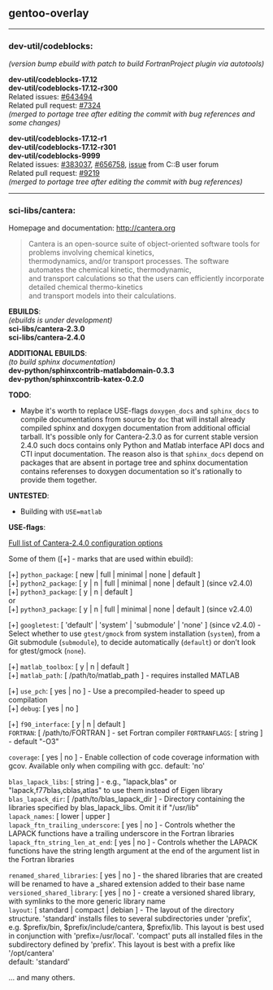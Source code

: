 ## gentoo-overlay

***

### **dev-util/codeblocks**:  
*(version bump ebuild with patch to build FortranProject plugin via autotools)*

**dev-util/codeblocks-17.12**  
**dev-util/codeblocks-17.12-r300**  
Related issues: [#643494](https://bugs.gentoo.org/643494)  
Related pull request: [#7324](https://github.com/gentoo/gentoo/pull/7324)  
*(merged to portage tree after editing the commit with bug references and some changes)*


**dev-util/codeblocks-17.12-r1**  
**dev-util/codeblocks-17.12-r301**  
**dev-util/codeblocks-9999**  
Related issues: [#383037](https://bugs.gentoo.org/383037), [#656758](https://bugs.gentoo.org/656758), [issue](http://forums.codeblocks.org/index.php/topic,22641.0.html) from C::B user forum  
Related pull request: [#9219](https://github.com/gentoo/gentoo/pull/9219)  
*(merged to portage tree after editing the commit with bug references)*

***

### **sci-libs/cantera**:  
Homepage and documentation: http://cantera.org

> Cantera is an open-source suite of object-oriented software tools for problems involving chemical kinetics,  
> thermodynamics, and/or transport processes. The software automates the chemical kinetic, thermodynamic,  
> and transport calculations so that the users can efficiently incorporate detailed chemical thermo-kinetics  
> and transport models into their calculations.


**EBUILDS**:  
*(ebuilds is under development)*  
**sci-libs/cantera-2.3.0**  
**sci-libs/cantera-2.4.0**  

**ADDITIONAL EBUILDS**:  
*(to build sphinx documentation)*  
**dev-python/sphinxcontrib-matlabdomain-0.3.3**  
**dev-python/sphinxcontrib-katex-0.2.0**


**TODO**:
* Maybe it's worth to replace USE-flags `doxygen_docs` and  `sphinx_docs` to compile documentations from source by `doc` that will install already compiled sphinx and doxygen documentation from additional official tarball. It's possible only for Cantera-2.3.0 as for current stable version 2.4.0 such docs contains only Python and Matlab interface API docs and CTI input documentation. The reason also is that `sphinx_docs` depend on packages that are absent in portage tree and sphinx documentation contains referenses to doxygen documentation so it's rationally to provide them together.


**UNTESTED**:  
* Building with `USE=matlab`


**USE-flags**:  

[Full list of Cantera-2.4.0 configuration options](https://cantera.org/compiling/config-options.html)  

Some of them ([+] - marks that are used within ebuild):

[+] `python_package`: [ new | full | minimal | none | default ]  
[+] `python2_package`: [ y | n | full | minimal | none | default ] (since v2.4.0)  
[+] `python3_package`: [ y | n | default ]  
or  
[+] `python3_package`: [ y | n | full | minimal | none | default ] (since v2.4.0)  

[+] `googletest`: [ 'default' | 'system' | 'submodule' | 'none' ] (since v2.4.0) - Select whether to use `gtest/gmock` from system installation (`system`), from a Git submodule (`submodule`), to decide automatically (`default`) or don’t look for gtest/gmock (`none`).

[+] `matlab_toolbox`: [ y | n | default ]  
[+] `matlab_path`: [ /path/to/matlab_path ] - requires installed MATLAB

[+] `use_pch`: [ yes | no ] - Use a precompiled-header to speed up compilation  
[+] `debug`: [ yes | no ]  

[+] `f90_interface`: [ y | n | default ]  
`FORTRAN`: [ /path/to/FORTRAN ] - set Fortran compiler 
`FORTRANFLAGS`: [ string ] - default "-O3"

`coverage`: [ yes | no ] - Enable collection of code coverage information with gcov. Available only when compiling with gcc. default: 'no'

`blas_lapack_libs`: [ string ] - e.g., "lapack,blas" or "lapack,f77blas,cblas,atlas" to use them instead of Eigen library  
`blas_lapack_dir`: [ /path/to/blas_lapack_dir ] - Directory containing the libraries specified by blas_lapack_libs. Omit it if "/usr/lib"  
`lapack_names`: [ lower | upper ]  
`lapack_ftn_trailing_underscore`: [ yes | no ] - Controls whether the LAPACK functions have a trailing underscore in the Fortran libraries  
`lapack_ftn_string_len_at_end`: [ yes | no ] - Controls whether the LAPACK functions have the string length argument at the end of the argument list in the Fortran libraries

`renamed_shared_libraries`: [ yes | no ] - the shared libraries that are created will be renamed to have a _shared extension added to their base name  
`versioned_shared_library`: [ yes | no ] - create a versioned shared library, with symlinks to the more generic library name  
`layout`: [ standard | compact | debian ] - The layout of the directory structure. 'standard' installs files to several subdirectories under 'prefix', e.g. $prefix/bin, $prefix/include/cantera, $prefix/lib. This layout is best used in conjunction with 'prefix=/usr/local'. 'compact' puts all installed files in the subdirectory defined by 'prefix'. This layout is best with a prefix like '/opt/cantera'  
default: 'standard'

... and many others.



